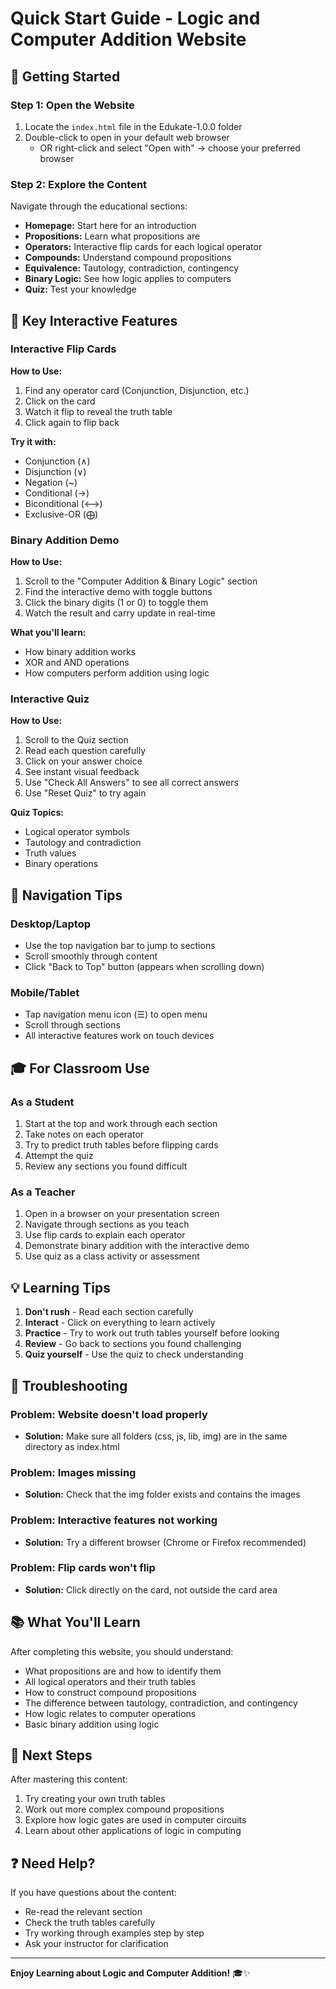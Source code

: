 # Quick Start Guide - Logic and Computer Addition Website

## 🚀 Getting Started

### Step 1: Open the Website
1. Locate the `index.html` file in the Edukate-1.0.0 folder
2. Double-click to open in your default web browser
   - OR right-click and select "Open with" → choose your preferred browser

### Step 2: Explore the Content
Navigate through the educational sections:
- **Homepage:** Start here for an introduction
- **Propositions:** Learn what propositions are
- **Operators:** Interactive flip cards for each logical operator
- **Compounds:** Understand compound propositions
- **Equivalence:** Tautology, contradiction, contingency
- **Binary Logic:** See how logic applies to computers
- **Quiz:** Test your knowledge

## 🎯 Key Interactive Features

### Interactive Flip Cards
**How to Use:**
1. Find any operator card (Conjunction, Disjunction, etc.)
2. Click on the card
3. Watch it flip to reveal the truth table
4. Click again to flip back

**Try it with:**
- Conjunction (∧)
- Disjunction (∨)
- Negation (~)
- Conditional (→)
- Biconditional (⟷)
- Exclusive-OR (⨁)

### Binary Addition Demo
**How to Use:**
1. Scroll to the "Computer Addition & Binary Logic" section
2. Find the interactive demo with toggle buttons
3. Click the binary digits (1 or 0) to toggle them
4. Watch the result and carry update in real-time

**What you'll learn:**
- How binary addition works
- XOR and AND operations
- How computers perform addition using logic

### Interactive Quiz
**How to Use:**
1. Scroll to the Quiz section
2. Read each question carefully
3. Click on your answer choice
4. See instant visual feedback
5. Use "Check All Answers" to see all correct answers
6. Use "Reset Quiz" to try again

**Quiz Topics:**
- Logical operator symbols
- Tautology and contradiction
- Truth values
- Binary operations

## 📱 Navigation Tips

### Desktop/Laptop
- Use the top navigation bar to jump to sections
- Scroll smoothly through content
- Click "Back to Top" button (appears when scrolling down)

### Mobile/Tablet
- Tap navigation menu icon (☰) to open menu
- Scroll through sections
- All interactive features work on touch devices

## 🎓 For Classroom Use

### As a Student
1. Start at the top and work through each section
2. Take notes on each operator
3. Try to predict truth tables before flipping cards
4. Attempt the quiz
5. Review any sections you found difficult

### As a Teacher
1. Open in a browser on your presentation screen
2. Navigate through sections as you teach
3. Use flip cards to explain each operator
4. Demonstrate binary addition with the interactive demo
5. Use quiz as a class activity or assessment

## 💡 Learning Tips

1. **Don't rush** - Read each section carefully
2. **Interact** - Click on everything to learn actively
3. **Practice** - Try to work out truth tables yourself before looking
4. **Review** - Go back to sections you found challenging
5. **Quiz yourself** - Use the quiz to check understanding

## 🔧 Troubleshooting

### Problem: Website doesn't load properly
- **Solution:** Make sure all folders (css, js, lib, img) are in the same directory as index.html

### Problem: Images missing
- **Solution:** Check that the img folder exists and contains the images

### Problem: Interactive features not working
- **Solution:** Try a different browser (Chrome or Firefox recommended)

### Problem: Flip cards won't flip
- **Solution:** Click directly on the card, not outside the card area

## 📚 What You'll Learn

After completing this website, you should understand:
- What propositions are and how to identify them
- All logical operators and their truth tables
- How to construct compound propositions
- The difference between tautology, contradiction, and contingency
- How logic relates to computer operations
- Basic binary addition using logic

## 🎯 Next Steps

After mastering this content:
1. Try creating your own truth tables
2. Work out more complex compound propositions
3. Explore how logic gates are used in computer circuits
4. Learn about other applications of logic in computing

## ❓ Need Help?

If you have questions about the content:
- Re-read the relevant section
- Check the truth tables carefully
- Try working through examples step by step
- Ask your instructor for clarification

---

**Enjoy Learning about Logic and Computer Addition!** 🎓✨

